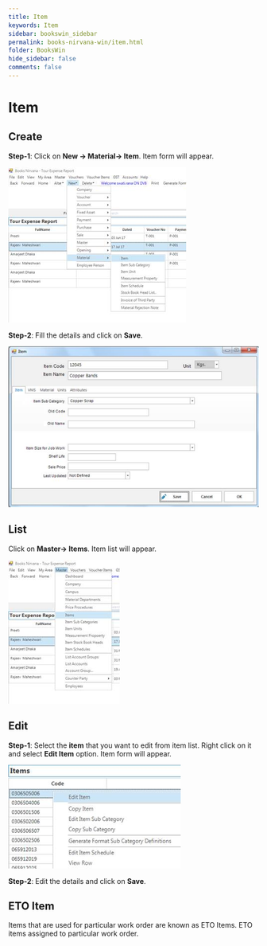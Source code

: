 ```yaml
---
title: Item
keywords: Item
sidebar: bookswin_sidebar
permalink: books-nirvana-win/item.html
folder: BooksWin
hide_sidebar: false
comments: false
---
```


# Item

## Create
**Step-1**: Click on **New -> Material-> Item**. Item form will appear.

![](/images/item-create.jpg)

**Step-2**: Fill the details and click on **Save**.

![](/images/item-create-save.jpg)

## List

Click on **Master-> Items**. Item list will appear.

![](/images/item-list.jpg)

## Edit

**Step-1**: Select the **item** that you want to edit from item list. Right click on it and select **Edit Item** option. Item form will appear.

![](/images/item-edit.jpg)


**Step-2**: Edit the details and click on **Save**.

## ETO Item

Items that are used for particular work order are known as ETO Items. ETO items assigned to particular work order.
